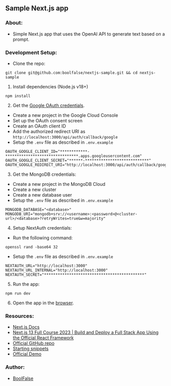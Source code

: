
## Sample Next.js app



### About:

- Simple Next.js app that uses the OpenAI API to generate text based on a prompt.


### Development Setup:

- Clone the repo:
```shell
git clone git@github.com:boolfalse/nextjs-sample.git && cd nextjs-sample
```

1. Install dependencies (Node.js v18+)
```shell
npm install
```

2. Get the [Google OAuth credentials](https://console.cloud.google.com/apis/credentials).
- Create a new project in the Google Cloud Console
- Set up the OAuth consent screen
- Create an OAuth client ID
- Add the authorized redirect URI as `http://localhost:3000/api/auth/callback/google`
- Setup the `.env` file as described in `.env.example`
```shell
OAUTH_GOOGLE_CLIENT_ID="************-********************************.apps.googleusercontent.com"
OAUTH_GOOGLE_CLIENT_SECRET="******-****************************"
OAUTH_GOOGLE_REDIRECT_URI="http://localhost:3000/api/auth/callback/google"
```

3. Get the MongoDB credentials:
- Create a new project in the MongoDB Cloud
- Create a new cluster
- Create a new database user
- Setup the `.env` file as described in `.env.example`
```shell
MONGODB_DATABASE="<database>"
MONGODB_URI="mongodb+srv://<username>:<password>@<cluster-url>/<database>?retryWrites=true&w=majority"
```

4. Setup NextAuth credentials:
- Run the following command:
```shell
openssl rand -base64 32
```
- Setup the `.env` file as described in `.env.example`
```shell
NEXTAUTH_URL="http://localhost:3000"
NEXTAUTH_URL_INTERNAL="http://localhost:3000"
NEXTAUTH_SECRET="********************************************"
```

5. Run the app:
```shell
npm run dev
```

6. Open the app in the [browser](http://localhost:3000/).


### Resources:

- [Next.js Docs](https://nextjs.org/docs)
- [Next.js 13 Full Course 2023 | Build and Deploy a Full Stack App Using the Official React Framework](https://www.youtube.com/watch?v=wm5gMKuwSYk)
- [Official GitHub repo](https://github.com/adrianhajdin/project_next_13_ai_prompt_sharing)
- [Starting snippets](https://gist.github.com/adrianhajdin/6df61c6cd5ed052dce814a765bff9032)
- [Official Demo](https://promptopia.vercel.app/)


### Author:

- [BoolFalse](https://boolfalse.com/)
